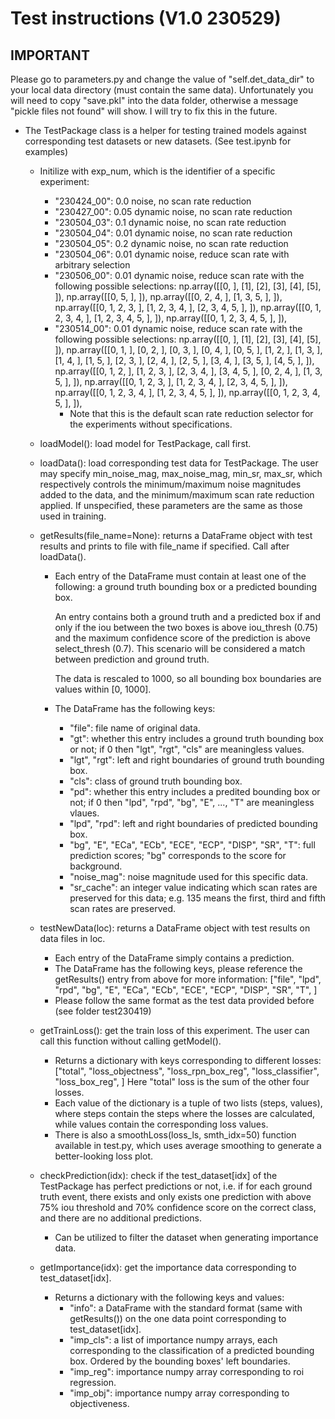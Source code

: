 # Test instructions (V1.0 230529)
## IMPORTANT ##
Please go to parameters.py and change the value of "self.det_data_dir" to your local data directory 
(must contain the same data). Unfortunately you will need to copy "save.pkl" into the data folder, 
otherwise a message "pickle files not found" will show. I will try to fix this in the future. 

- The TestPackage class is a helper for testing trained models 
    against corresponding test datasets or new datasets. (See test.ipynb for examples)
    
  - Initilize with exp_num, which is the identifier of a specific experiment: 
    - "230424_00": 0.0 noise, no scan rate reduction
    - "230427_00": 0.05 dynamic noise, no scan rate reduction
    - "230504_03": 0.1  dynamic noise, no scan rate reduction
    - "230504_04": 0.01 dynamic noise, no scan rate reduction
    - "230504_05": 0.2  dynamic noise, no scan rate reduction
    - "230504_06": 0.01 dynamic noise, reduce scan rate with arbitrary selection
    - "230506_00": 0.01 dynamic noise, reduce scan rate with the following possible selections: 
        np.array([[0, ], [1], [2], [3], [4], [5], ]), 
        np.array([[0, 5, ], ]), 
        np.array([[0, 2, 4, ], [1, 3, 5, ], ]), 
        np.array([[0, 1, 2, 3, ], [1, 2, 3, 4, ], [2, 3, 4, 5, ], ]), 
        np.array([[0, 1, 2, 3, 4, ], [1, 2, 3, 4, 5, ], ]), 
        np.array([[0, 1, 2, 3, 4, 5, ], ]), 
    - "230514_00": 0.01 dynamic noise, reduce scan rate with the following possible selections: 
        np.array([[0, ], [1], [2], [3], [4], [5], ]), 
        np.array([[0, 1, ], [0, 2, ], [0, 3, ], [0, 4, ], [0, 5, ], 
                [1, 2, ], [1, 3, ], [1, 4, ], [1, 5, ], 
                [2, 3, ], [2, 4, ], [2, 5, ], 
                [3, 4, ], [3, 5, ], 
                [4, 5, ], ]), 
        np.array([[0, 1, 2, ], [1, 2, 3, ], [2, 3, 4, ], [3, 4, 5, ], 
                [0, 2, 4, ], [1, 3, 5, ], ]), 
        np.array([[0, 1, 2, 3, ], [1, 2, 3, 4, ], [2, 3, 4, 5, ], ]), 
        np.array([[0, 1, 2, 3, 4, ], [1, 2, 3, 4, 5, ], ]), 
        np.array([[0, 1, 2, 3, 4, 5, ], ]), 
      * Note that this is the default scan rate reduction selector 
          for the experiments without specifications. 

  - loadModel(): load model for TestPackage, call first. 

  - loadData(): load corresponding test data for TestPackage. 
      The user may specify min_noise_mag, max_noise_mag, min_sr, max_sr, 
      which respectively controls the minimum/maximum noise magnitudes added to the data, 
      and the minimum/maximum scan rate reduction applied. 
      If unspecified, these parameters are the same as those used in training. 

  - getResults(file_name=None): returns a DataFrame object with test results
      and prints to file with file_name if specified. Call after loadData(). 
    - Each entry of the DataFrame must contain at least one of the following: 
        a ground truth bounding box or a predicted bounding box. 
        
        An entry contains both a ground truth and a predicted box if and only if
        the iou between the two boxes is above iou_thresh (0.75) 
        and the maximum confidence score of the prediction is above select_thresh (0.7). 
        This scenario will be considered a match between prediction and ground truth. 
        
        The data is rescaled to 1000, so all bounding box boundaries are values within [0, 1000]. 
    - The DataFrame has the following keys: 
      - "file": file name of original data. 
      - "gt": whether this entry includes a ground truth bounding box or not; 
          if 0 then "lgt", "rgt", "cls" are meaningless values. 
      - "lgt", "rgt": left and right boundaries of ground truth bounding box. 
      - "cls": class of ground truth bounding box. 
      - "pd": whether this entry includes a predited bounding box or not;
          if 0 then "lpd", "rpd", "bg", "E", ..., "T" are meaningless vlaues. 
      - "lpd", "rpd": left and right boundaries of predicted bounding box. 
      - "bg", "E", "ECa", "ECb", "ECE", "ECP", "DISP", "SR", "T": full prediction scores; 
          "bg" corresponds to the score for background. 
      - "noise_mag": noise magnitude used for this specific data. 
      - "sr_cache": an integer value indicating which scan rates are preserved for this data; 
          e.g. 135 means the first, third and fifth scan rates are preserved. 

  - testNewData(loc): returns a DataFrame object with test results on data files in loc. 
    - Each entry of the DataFrame simply contains a prediction. 
    - The DataFrame has the following keys, 
      please reference the getResults() entry from above for more information: 
      ["file", "lpd", "rpd", "bg", "E", "ECa", "ECb", "ECE", "ECP", "DISP", "SR", "T", ]
    - Please follow the same format as the test data provided before (see folder test230419)
    
  - getTrainLoss(): get the train loss of this experiment. 
      The user can call this function without calling getModel(). 
    - Returns a dictionary with keys corresponding to different losses: 
      ["total", "loss_objectness", "loss_rpn_box_reg", "loss_classifier", "loss_box_reg", ]
      Here "total" loss is the sum of the other four losses. 
    - Each value of the dictionary is a tuple of two lists (steps, values), 
        where steps contain the steps where the losses are calculated, 
        while values contain the corresponding loss values. 
    - There is also a smoothLoss(loss_ls, smth_idx=50) function available in test.py, 
        which uses average smoothing to generate a better-looking loss plot. 

  - checkPrediction(idx): check if the test_dataset[idx] of the TestPackage 
      has perfect predictions or not, i.e. if for each ground truth event, 
      there exists and only exists one prediction with above 75% iou threshold 
      and 70% confidence score on the correct class, and there are no additional predictions. 
    - Can be utilized to filter the dataset when generating importance data. 

  - getImportance(idx): get the importance data corresponding to test_dataset[idx]. 
    - Returns a dictionary with the following keys and values: 
      - "info": a DataFrame with the standard format (same with getResults()) 
          on the one data point corresponding to test_dataset[idx]. 
      - "imp_cls": a list of importance numpy arrays, each corresponding to 
          the classification of a predicted bounding box. 
          Ordered by the bounding boxes' left boundaries. 
      - "imp_reg": importance numpy array corresponding to roi regression. 
      - "imp_obj": importance numpy array corresponding to objectiveness. 
    
    

